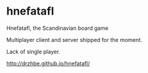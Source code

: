 hnefatafl
=========

Hnefatafl, the Scandinavian board game

Multiplayer client and server shipped for the moment.

Lack of single player.

http://drzhbe.github.io/hnefatafl/
